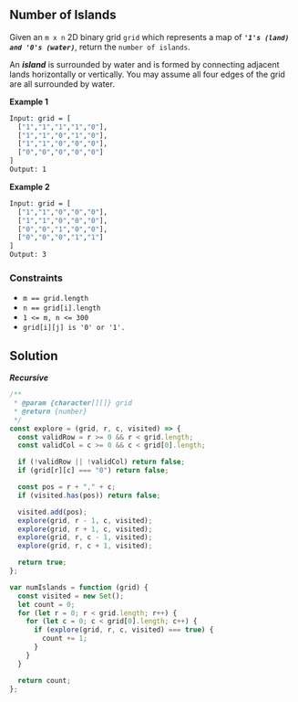 ## Number of Islands

Given an `m x n` 2D binary grid `grid` which represents a map of **_`'1's (land) and '0's (water)`_**, return the `number of islands`.

An **_island_** is surrounded by water and is formed by connecting adjacent lands horizontally or vertically. You may assume all four edges of the grid are all surrounded by water.

**Example 1**

```bash
Input: grid = [
  ["1","1","1","1","0"],
  ["1","1","0","1","0"],
  ["1","1","0","0","0"],
  ["0","0","0","0","0"]
]
Output: 1
```

**Example 2**

```bash
Input: grid = [
  ["1","1","0","0","0"],
  ["1","1","0","0","0"],
  ["0","0","1","0","0"],
  ["0","0","0","1","1"]
]
Output: 3
```

### Constraints

- `m == grid.length`
- `n == grid[i].length`
- `1 <= m, n <= 300`
- `grid[i][j] is '0' or '1'.`

## Solution

**_Recursive_**

```javascript
/**
 * @param {character[][]} grid
 * @return {number}
 */
const explore = (grid, r, c, visited) => {
  const validRow = r >= 0 && r < grid.length;
  const validCol = c >= 0 && c < grid[0].length;

  if (!validRow || !validCol) return false;
  if (grid[r][c] === "0") return false;

  const pos = r + "," + c;
  if (visited.has(pos)) return false;

  visited.add(pos);
  explore(grid, r - 1, c, visited);
  explore(grid, r + 1, c, visited);
  explore(grid, r, c - 1, visited);
  explore(grid, r, c + 1, visited);

  return true;
};

var numIslands = function (grid) {
  const visited = new Set();
  let count = 0;
  for (let r = 0; r < grid.length; r++) {
    for (let c = 0; c < grid[0].length; c++) {
      if (explore(grid, r, c, visited) === true) {
        count += 1;
      }
    }
  }

  return count;
};
```

